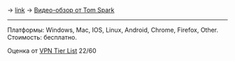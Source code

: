-> [link](https://hola.org/)
-> [Видео-обзор от Tom Spark](https://www.youtube.com/watch?v=9jMvLIOL8EA)

---
Платформы: Windows, Mac, IOS, Linux, Android, Chrome, Firefox, Other.
Стоимость: бесплатно.

Оценка от [VPN Tier List](https://www.vpntierlist.com/) 22/60